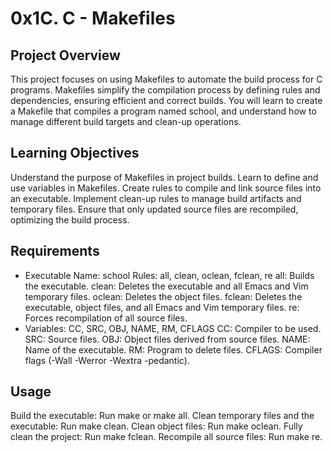 # 0x1C. C - Makefiles

## Project Overview

This project focuses on using Makefiles to automate the build process for C programs. Makefiles simplify the compilation process by defining rules and dependencies, ensuring efficient and correct builds. You will learn to create a Makefile that compiles a program named school, and understand how to manage different build targets and clean-up operations.

## Learning Objectives

Understand the purpose of Makefiles in project builds.
Learn to define and use variables in Makefiles.
Create rules to compile and link source files into an executable.
Implement clean-up rules to manage build artifacts and temporary files.
Ensure that only updated source files are recompiled, optimizing the build process.

## Requirements

- Executable Name: school
    Rules: all, clean, oclean, fclean, re
    all: Builds the executable.
    clean: Deletes the executable and all Emacs and Vim temporary files.
    oclean: Deletes the object files.
    fclean: Deletes the executable, object files, and all Emacs and Vim temporary files.
    re: Forces recompilation of all source files.
- Variables: CC, SRC, OBJ, NAME, RM, CFLAGS
    CC: Compiler to be used.
    SRC: Source files.
    OBJ: Object files derived from source files.
    NAME: Name of the executable.
    RM: Program to delete files.
    CFLAGS: Compiler flags (-Wall -Werror -Wextra -pedantic).

## Usage

Build the executable: Run make or make all.
Clean temporary files and the executable: Run make clean.
Clean object files: Run make oclean.
Fully clean the project: Run make fclean.
Recompile all source files: Run make re.
